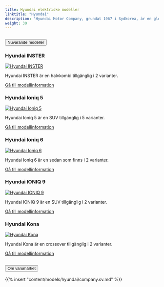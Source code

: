 ```yaml
---
title: Hyundai elektriske modeller
linktitle: "Hyundai"
description: "Hyundai Motor Company, grundat 1967 i Sydkorea, är en global biltillverkare känd för prisvärda, pålitliga fordon och ett starkt engagemang för elfordon, med målet att uppnå koldioxidneutralitet till 2045."
weight: 30
---
```

<!-- markdownlint-disable MD033 -->
<!-- markdownlint-disable MD010 -->


<div class="accordion" id="accordionPanelsStayOpenExample">
    <div class="accordion-item">
        <h2 class="accordion-header">
            <button class="accordion-button" type="button" data-bs-toggle="collapse" data-bs-target="#panelsStayOpen-collapseOne" aria-expanded="true" aria-controls="panelsStayOpen-collapseOne">
                        Nuvarande modeller
            </button>
        </h2>
        <div id="panelsStayOpen-collapseOne" class="accordion-collapse collapse show">
            <div class="accordion-body">
    <div class="container p-3 mb-4 bg-body-tertiary rounded border">
        <h3>Hyundai INSTER</h3>
        <div class="row">
            <div class="col col-12 col-md-6">
                <a href="inster">
                    <img src="https://media.evkx.net/multimedia/models/hyundai/inster/inster_long_range/main_1_st.jpg" class="img-fluid" alt="Hyundai INSTER" >
                </a>
            </div>
            <div class="col col-12 col-md-6"><p>
Hyundai INSTER är en halvkombi tillgänglig i 2 varianter.
</p>
	<a href="inster/" class="btn btn-outline-primary" role="button">Gå till modellinformation</a>
		</div>
	</div>
</div>
    <div class="container p-3 mb-4 bg-body-tertiary rounded border">
        <h3>Hyundai Ioniq 5</h3>
        <div class="row">
            <div class="col col-12 col-md-6">
                <a href="ioniq_5">
                    <img src="https://media.evkx.net/multimedia/models/hyundai/ioniq_5/ioniq_5_long_range_2wd/main_1_st.jpg" class="img-fluid" alt="Hyundai Ioniq 5" >
                </a>
            </div>
            <div class="col col-12 col-md-6"><p>
Hyundai Ioniq 5 är en SUV tillgänglig i 5 varianter.
</p>
	<a href="ioniq_5/" class="btn btn-outline-primary" role="button">Gå till modellinformation</a>
		</div>
	</div>
</div>
    <div class="container p-3 mb-4 bg-body-tertiary rounded border">
        <h3>Hyundai Ioniq 6</h3>
        <div class="row">
            <div class="col col-12 col-md-6">
                <a href="ioniq_6">
                    <img src="https://media.evkx.net/multimedia/models/hyundai/ioniq_6/ioniq_6_long_range_awd/main_1_st.jpg" class="img-fluid" alt="Hyundai Ioniq 6" >
                </a>
            </div>
            <div class="col col-12 col-md-6"><p>
Hyundai Ioniq 6 är en sedan som finns i 2 varianter.
</p>
	<a href="ioniq_6/" class="btn btn-outline-primary" role="button">Gå till modellinformation</a>
		</div>
	</div>
</div>
    <div class="container p-3 mb-4 bg-body-tertiary rounded border">
        <h3>Hyundai IONIQ 9</h3>
        <div class="row">
            <div class="col col-12 col-md-6">
                <a href="ioniq_9">
                    <img src="https://media.evkx.net/multimedia/models/hyundai/ioniq_9/ioniq_9_awd_performance/main_1_st.jpg" class="img-fluid" alt="Hyundai IONIQ 9" >
                </a>
            </div>
            <div class="col col-12 col-md-6"><p>
Hyundai IONIQ 9 är en SUV tillgänglig i 2 varianter.
</p>
	<a href="ioniq_9/" class="btn btn-outline-primary" role="button">Gå till modellinformation</a>
		</div>
	</div>
</div>
    <div class="container p-3 mb-4 bg-body-tertiary rounded border">
        <h3>Hyundai Kona</h3>
        <div class="row">
            <div class="col col-12 col-md-6">
                <a href="kona">
                    <img src="https://media.evkx.net/multimedia/models/hyundai/kona/kona_long_range/main_1_st.jpg" class="img-fluid" alt="Hyundai Kona" >
                </a>
            </div>
            <div class="col col-12 col-md-6"><p>
Hyundai Kona är en crossover tillgänglig i 2 varianter.
</p>
	<a href="kona/" class="btn btn-outline-primary" role="button">Gå till modellinformation</a>
		</div>
	</div>
</div>
        </div>
    </div>
</div><div class="accordion-item">
    <h2 class="accordion-header">
        <button class="accordion-button" type="button" data-bs-toggle="collapse" data-bs-target="#module-company" aria-expanded="true" aria-controls="module-company">
            Om varumärket
        </button>
    </h2>
    <div id="module-company" class="accordion-collapse collapse">
        <div class="accordion-body">
{{% insert "content/models/hyundai/company.sv.md" %}}
</div>
</div>
</div>
</div>
